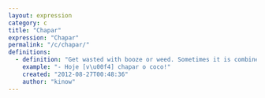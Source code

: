 ```yaml
---
layout: expression
category: c
title: "Chapar"
expression: "Chapar"
permalink: "/c/chapar/"
definitions:
  - definition: "Get wasted with booze or weed. Sometimes it is combined with coco (coconuts)."
    example: "- Hoje [v\u00f4] chapar o coco!"
    created: "2012-08-27T00:48:36"
    author: "kinow"
---
```

